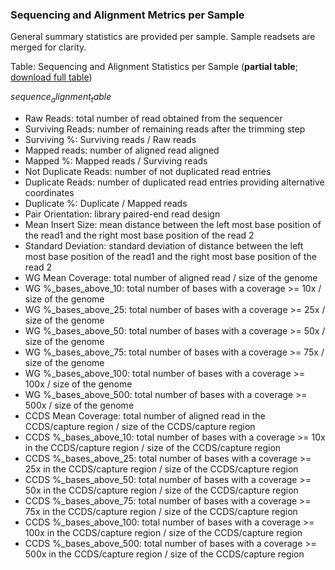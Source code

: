 ### Sequencing and Alignment Metrics per Sample

General summary statistics are provided per sample. Sample readsets are merged for clarity.

Table: Sequencing and Alignment Statistics per Sample (**partial table**; [download full table](sequenceAlignmentTable.tsv))

$sequence_alignment_table$

* Raw Reads: total number of read obtained from the sequencer
* Surviving Reads: number of remaining reads after the trimming step
* Surviving %: Surviving reads / Raw reads
* Mapped reads: number of aligned read aligned
* Mapped %: Mapped reads / Surviving reads
* Not Duplicate Reads: number of not duplicated read entries
* Duplicate Reads: number of duplicated read entries providing alternative coordinates
* Duplicate %: Duplicate / Mapped reads
* Pair Orientation: library paired-end read design
* Mean Insert Size: mean distance between the left most base position of the read1 and the right most base position of the read 2
* Standard Deviation: standard deviation of distance between the left most base position of the read1 and the right most base position of the read 2
* WG Mean Coverage: total number of aligned read / size of the genome
* WG %_bases_above_10: total number of bases with a coverage >= 10x / size of the genome
* WG %_bases_above_25: total number of bases with a coverage >= 25x / size of the genome
* WG %_bases_above_50: total number of bases with a coverage >= 50x / size of the genome
* WG %_bases_above_75: total number of bases with a coverage >= 75x / size of the genome
* WG %_bases_above_100: total number of bases with a coverage >= 100x / size of the genome
* WG %_bases_above_500: total number of bases with a coverage >= 500x / size of the genome
* CCDS Mean Coverage: total number of aligned read in the CCDS/capture region / size of the CCDS/capture region
* CCDS %_bases_above_10: total number of bases with a coverage >= 10x in the CCDS/capture region / size of the CCDS/capture region
* CCDS %_bases_above_25: total number of bases with a coverage >= 25x in the CCDS/capture region / size of the CCDS/capture region
* CCDS %_bases_above_50: total number of bases with a coverage >= 50x in the CCDS/capture region / size of the CCDS/capture region
* CCDS %_bases_above_75: total number of bases with a coverage >= 75x in the CCDS/capture region / size of the CCDS/capture region
* CCDS %_bases_above_100: total number of bases with a coverage >= 100x in the CCDS/capture region / size of the CCDS/capture region
* CCDS %_bases_above_500: total number of bases with a coverage >= 500x in the CCDS/capture region / size of the CCDS/capture region
